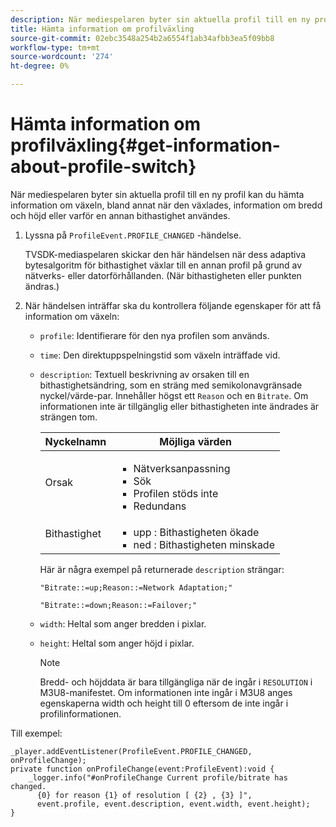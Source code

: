 ```yaml
---
description: När mediespelaren byter sin aktuella profil till en ny profil kan du hämta information om växeln, bland annat när den växlades, information om bredd och höjd eller varför en annan bithastighet användes.
title: Hämta information om profilväxling
source-git-commit: 02ebc3548a254b2a6554f1ab34afbb3ea5f09bb8
workflow-type: tm+mt
source-wordcount: '274'
ht-degree: 0%

---
```


# Hämta information om profilväxling{#get-information-about-profile-switch}

När mediespelaren byter sin aktuella profil till en ny profil kan du hämta information om växeln, bland annat när den växlades, information om bredd och höjd eller varför en annan bithastighet användes.

1. Lyssna på `ProfileEvent.PROFILE_CHANGED` -händelse.

   TVSDK-mediaspelaren skickar den här händelsen när dess adaptiva bytesalgoritm för bithastighet växlar till en annan profil på grund av nätverks- eller datorförhållanden. (När bithastigheten eller punkten ändras.)
1. När händelsen inträffar ska du kontrollera följande egenskaper för att få information om växeln:

   * `profile`: Identifierare för den nya profilen som används.
   * `time`: Den direktuppspelningstid som växeln inträffade vid.
   * `description`: Textuell beskrivning av orsaken till en bithastighetsändring, som en sträng med semikolonavgränsade nyckel/värde-par. Innehåller högst ett `Reason` och en `Bitrate`. Om informationen inte är tillgänglig eller bithastigheten inte ändrades är strängen tom.

     <table id="table_E400FD9C57FF40CBAC14AF6847CD8301"> 
       <thead> 
         <tr> 
         <th colname="col1" class="entry"> Nyckelnamn </th> 
         <th colname="col2" class="entry"> Möjliga värden </th> 
         </tr> 
       </thead>
       <tbody> 
         <tr> 
         <td colname="col1"> <span class="codeph"> Orsak </span> </td> 
         <td colname="col2"> 
          <ul id="ul_37DDE3F297634ED6B47DF5D73F969369"> 
          <li id="li_E374B029E1AF40689D70A9D30E057C5B">Nätverksanpassning </li> 
          <li id="li_753862EEF1C9474EA8E20C89F5EF5D8D">Sök </li> 
          <li id="li_EC14923F92CF4D11A47928A8D2DE6D8B">Profilen stöds inte </li> 
          <li id="li_695AB4A89C9D4833AF6D8B6424FC912B">Redundans </li> 
          </ul> </td> 
         </tr> 
         <tr> 
         <td colname="col1"> <span class="codeph"> Bithastighet </span> </td> 
         <td colname="col2"> 
          <ul id="ul_1B49BD90A91147359712E1AFD8877E23"> 
          <li id="li_1C8E593C65D34742B14A8D0EAD43E0A9"> <span class="codeph"> upp </span>: Bithastigheten ökade </li> 
          <li id="li_B1A00E3985A849B6855E15CF70D79BB8"> <span class="codeph"> ned </span>: Bithastigheten minskade </li> 
          </ul> </td> 
         </tr> 
       </tbody> 
       </table>

     Här är några exempel på returnerade `description` strängar:

     ```
     "Bitrate::=up;Reason::=Network Adaptation;" 
     
     "Bitrate::=down;Reason::=Failover;"
     ```

   * `width`: Heltal som anger bredden i pixlar.
   * `height`: Heltal som anger höjd i pixlar.

     >[!NOTE]
     >
     >Bredd- och höjddata är bara tillgängliga när de ingår i `RESOLUTION` i M3U8-manifestet. Om informationen inte ingår i M3U8 anges egenskaperna width och height till 0 eftersom de inte ingår i profilinformationen.

<!--<a id="example_A713D420AE2E4E3CB7B78C6BC732BE90"></a>-->

Till exempel:

```
_player.addEventListener(ProfileEvent.PROFILE_CHANGED, onProfileChange); 
private function onProfileChange(event:ProfileEvent):void { 
    _logger.info("#onProfileChange Current profile/bitrate has changed.  
      {0} for reason {1} of resolution [ {2} , {3} ]",  
      event.profile, event.description, event.width, event.height); 
}
```
